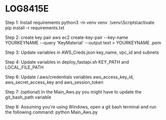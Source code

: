 # LOG8415E
Step 1: Install requirements
python3 -m venv venv
.\venv\Scripts\activate
pip install -r requirements.txt

Step 2: create key pair
aws ec2 create-key-pair --key-name YOURKEYNAME --query 'KeyMaterial' --output text > YOURKEYNAME .pem

Step 3: Update variables in AWS_Creds.json
key_name, vpc_id and subnets

Step 4: Update variables in deploy_fastapi.sh
KEY_PATH and LOCAL_FILE_PATH

Step 6: Update /.aws/credentials variables
aws_access_key_id, aws_secret_access_key and aws_session_token

Step 7: (optional)
In the Main_Aws.py you might have to update the git_bash_path variable

Step 8: 
Assuming you're using Windows, open a git bash terminal and run the following command:
python Main_Aws.py